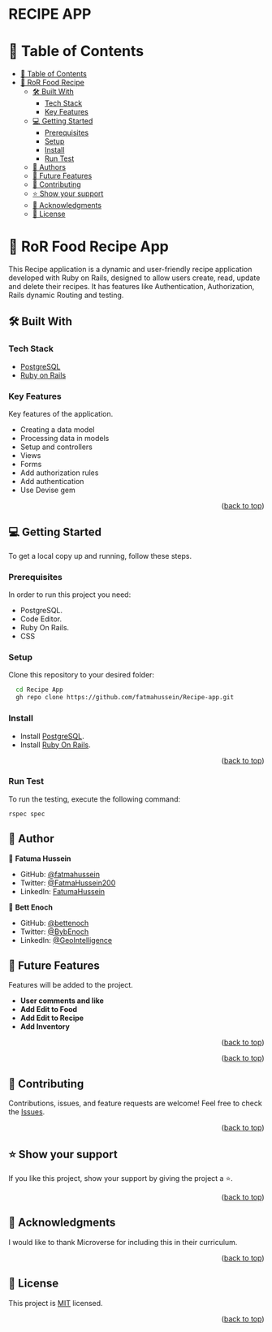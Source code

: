 <h1>RECIPE APP</h1>

<a name="readme-top"></a>

<!-- TABLE OF CONTENTS -->

# 📗 Table of Contents

- [📗 Table of Contents](#-table-of-contents)
- [📖 RoR Food Recipe ](#-blog-app-)
  - [🛠 Built With ](#-built-with-)
    - [Tech Stack ](#tech-stack-)
    - [Key Features ](#key-features-)
  - [💻 Getting Started ](#-getting-started-)
    - [Prerequisites](#prerequisites)
    - [Setup](#setup)
    - [Install](#install)
    - [Run Test](#run-test)
  - [👥 Authors ](#-authors-)
  - [🔭 Future Features ](#-future-features-)
  - [🤝 Contributing ](#-contributing-)
  - [⭐️ Show your support ](#️-show-your-support-)
  - [🙏 Acknowledgments ](#-acknowledgments-)
  - [📝 License ](#-license-)

<!-- PROJECT DESCRIPTION -->

# 📖 RoR Food Recipe App <a name="about-project"></a>

This Recipe application is a dynamic and user-friendly recipe application developed with Ruby on Rails, designed to allow users create, read, update and delete their recipes. It has features like Authentication, Authorization,  Rails dynamic Routing and testing.


## 🛠 Built With <a name="built-with"></a>

### Tech Stack <a name="tech-stack"></a>

- <a href="https://www.postgresql.org/">PostgreSQL</a>
- <a href="https://rubyonrails.org/">Ruby on Rails</a>

<!-- Features -->

### Key Features <a name="key-features"></a>

Key features of the application.

- Creating a data model
- Processing data in models
- Setup and controllers
- Views
- Forms
- Add authorization rules
- Add authentication
- Use Devise gem
<p align="right">(<a href="#readme-top">back to top</a>)</p>

<!-- GETTING STARTED -->

## 💻 Getting Started <a name="getting-started"></a>

To get a local copy up and running, follow these steps.

### Prerequisites

In order to run this project you need:

- PostgreSQL.
- Code Editor.
- Ruby On Rails.
- CSS

### Setup

Clone this repository to your desired folder:

```sh
  cd Recipe App
  gh repo clone https://github.com/fatmahussein/Recipe-app.git
```

### Install

- Install <a href="https://www.postgresql.org/">PostgreSQL</a>.
- Install <a href="https://rubyonrails.org/">Ruby On Rails</a>.

<p align="right">(<a href="#readme-top">back to top</a>)</p>

### Run Test
To run the testing, execute the following command:
```
rspec spec
```

<!-- AUTHORS -->

## :bust_in_silhouette: Author <a name="authors"></a>

👤 **Fatuma Hussein**

- GitHub: [@fatmahussein](https://github.com/fatmahussein)
- Twitter: [@FatmaHussein200](https://twitter.com/@FatmaHussein200)
- LinkedIn: [FatumaHussein](https://www.linkedin.com/in/fatuma-hussein-48149917b)

👤 **Bett Enoch**

- GitHub: [@bettenoch](https://github.com/Bettenoch)
- Twitter: [@BybEnoch](https://twitter.com/BybEnoch)
- LinkedIn: [@GeoIntelligence](https://www.linkedin.com/in/bett-kipngeno-enock-8b5153214/)

<!-- FUTURE FEATURES -->

## 🔭 Future Features <a name="future-features"></a>

Features will be added to the project.

- **User comments and like**
- **Add Edit to Food**
- **Add Edit to Recipe**
- **Add Inventory**

<p align="right">(<a href="#readme-top">back to top</a>)</p>


<p align="right">(<a href="#readme-top">back to top</a>)</p>

<!-- CONTRIBUTING -->

## 🤝 Contributing <a name="contributing"></a>

Contributions, issues, and feature requests are welcome!
Feel free to check the <a href="https://github.com/fatmahussein/Recipe-app/issues">Issues</a>.

<p align="right">(<a href="#readme-top">back to top</a>)</p>

<!-- SUPPORT -->

## ⭐️ Show your support <a name="support"></a>

If you like this project, show your support by giving the project a ⭐️.

<p align="right">(<a href="#readme-top">back to top</a>)</p>

<!-- ACKNOWLEDGEMENTS -->

## 🙏 Acknowledgments <a name="acknowledgements"></a>

I would like to thank Microverse for including this in their curriculum.

<p align="right">(<a href="#readme-top">back to top</a>)</p>

<!-- LICENSE -->

## 📝 License <a name="license"></a>

This project is [MIT](https://github.com/fatmahussein/Recipe-app/blob/develop/LICENSE) licensed.

<p align="right">(<a href="#readme-top">back to top</a>)</p>